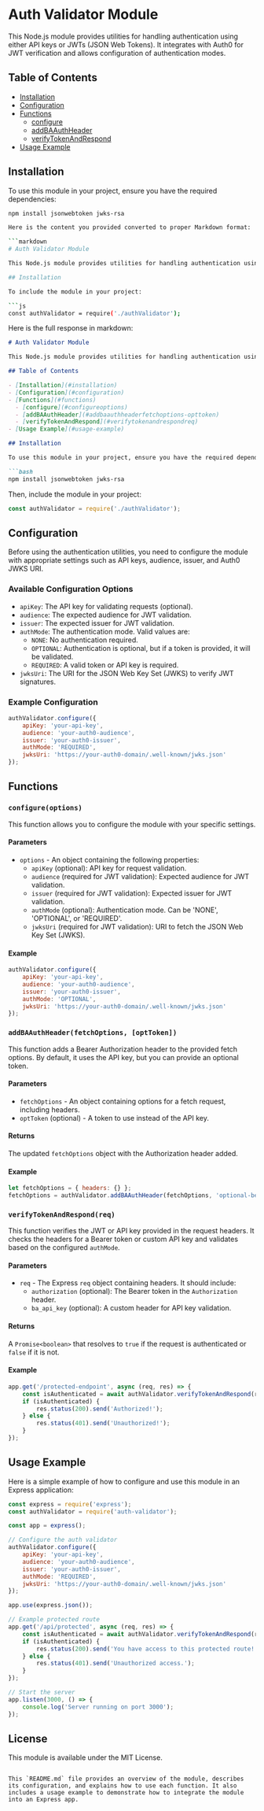 # Auth Validator Module

This Node.js module provides utilities for handling authentication using either API keys or JWTs (JSON Web Tokens). It integrates with Auth0 for JWT verification and allows configuration of authentication modes.

## Table of Contents

- [Installation](#installation)
- [Configuration](#configuration)
- [Functions](#functions)
    - [configure](#configureoptions)
    - [addBAAuthHeader](#addbaauthheaderfetchoptions-opttoken)
    - [verifyTokenAndRespond](#verifytokenandrespondreq)
- [Usage Example](#usage-example)

## Installation

To use this module in your project, ensure you have the required dependencies:

```bash
npm install jsonwebtoken jwks-rsa

Here is the content you provided converted to proper Markdown format:

```markdown
# Auth Validator Module

This Node.js module provides utilities for handling authentication using either API keys or JWTs (JSON Web Tokens). It integrates with Auth0 for JWT verification and allows configuration of authentication modes.

## Installation

To include the module in your project:

```js
const authValidator = require('./authValidator');
```

Here is the full response in markdown:

```markdown
# Auth Validator Module

This Node.js module provides utilities for handling authentication using either API keys or JWTs (JSON Web Tokens). It integrates with Auth0 for JWT verification and allows configuration of authentication modes.

## Table of Contents

- [Installation](#installation)
- [Configuration](#configuration)
- [Functions](#functions)
  - [configure](#configureoptions)
  - [addBAAuthHeader](#addbaauthheaderfetchoptions-opttoken)
  - [verifyTokenAndRespond](#verifytokenandrespondreq)
- [Usage Example](#usage-example)

## Installation

To use this module in your project, ensure you have the required dependencies:

```bash
npm install jsonwebtoken jwks-rsa
```

Then, include the module in your project:

```js
const authValidator = require('./authValidator');
```

## Configuration

Before using the authentication utilities, you need to configure the module with appropriate settings such as API keys, audience, issuer, and Auth0 JWKS URI.

### Available Configuration Options

- `apiKey`: The API key for validating requests (optional).
- `audience`: The expected audience for JWT validation.
- `issuer`: The expected issuer for JWT validation.
- `authMode`: The authentication mode. Valid values are:
    - `NONE`: No authentication required.
    - `OPTIONAL`: Authentication is optional, but if a token is provided, it will be validated.
    - `REQUIRED`: A valid token or API key is required.
- `jwksUri`: The URI for the JSON Web Key Set (JWKS) to verify JWT signatures.

### Example Configuration

```js
authValidator.configure({
    apiKey: 'your-api-key',
    audience: 'your-auth0-audience',
    issuer: 'your-auth0-issuer',
    authMode: 'REQUIRED',
    jwksUri: 'https://your-auth0-domain/.well-known/jwks.json'
});
```

## Functions

### `configure(options)`

This function allows you to configure the module with your specific settings.

#### Parameters

- `options` - An object containing the following properties:
    - `apiKey` (optional): API key for request validation.
    - `audience` (required for JWT validation): Expected audience for JWT validation.
    - `issuer` (required for JWT validation): Expected issuer for JWT validation.
    - `authMode` (optional): Authentication mode. Can be 'NONE', 'OPTIONAL', or 'REQUIRED'.
    - `jwksUri` (required for JWT validation): URI to fetch the JSON Web Key Set (JWKS).

#### Example

```js
authValidator.configure({
    apiKey: 'your-api-key',
    audience: 'your-auth0-audience',
    issuer: 'your-auth0-issuer',
    authMode: 'OPTIONAL',
    jwksUri: 'https://your-auth0-domain/.well-known/jwks.json'
});
```

### `addBAAuthHeader(fetchOptions, [optToken])`

This function adds a Bearer Authorization header to the provided fetch options. By default, it uses the API key, but you can provide an optional token.

#### Parameters

- `fetchOptions` - An object containing options for a fetch request, including headers.
- `optToken` (optional) - A token to use instead of the API key.

#### Returns

The updated `fetchOptions` object with the Authorization header added.

#### Example

```js
let fetchOptions = { headers: {} };
fetchOptions = authValidator.addBAAuthHeader(fetchOptions, 'optional-bearer-token');
```

### `verifyTokenAndRespond(req)`

This function verifies the JWT or API key provided in the request headers. It checks the headers for a Bearer token or custom API key and validates based on the configured `authMode`.

#### Parameters

- `req` - The Express `req` object containing headers. It should include:
    - `authorization` (optional): The Bearer token in the `Authorization` header.
    - `ba_api_key` (optional): A custom header for API key validation.

#### Returns

A `Promise<boolean>` that resolves to `true` if the request is authenticated or `false` if it is not.

#### Example

```js
app.get('/protected-endpoint', async (req, res) => {
    const isAuthenticated = await authValidator.verifyTokenAndRespond(req);
    if (isAuthenticated) {
        res.status(200).send('Authorized!');
    } else {
        res.status(401).send('Unauthorized!');
    }
});
```

## Usage Example

Here is a simple example of how to configure and use this module in an Express application:

```js
const express = require('express');
const authValidator = require('auth-validator');

const app = express();

// Configure the auth validator
authValidator.configure({
    apiKey: 'your-api-key',
    audience: 'your-auth0-audience',
    issuer: 'your-auth0-issuer',
    authMode: 'REQUIRED',
    jwksUri: 'https://your-auth0-domain/.well-known/jwks.json'
});

app.use(express.json());

// Example protected route
app.get('/api/protected', async (req, res) => {
    const isAuthenticated = await authValidator.verifyTokenAndRespond(req);
    if (isAuthenticated) {
        res.status(200).send('You have access to this protected route!');
    } else {
        res.status(401).send('Unauthorized access.');
    }
});

// Start the server
app.listen(3000, () => {
    console.log('Server running on port 3000');
});
```

## License

This module is available under the MIT License.
```

This `README.md` file provides an overview of the module, describes its configuration, and explains how to use each function. It also includes a usage example to demonstrate how to integrate the module into an Express app.

